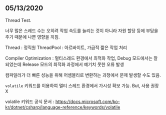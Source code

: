## 05/13/2020

Thread Test.

너무 많은 스레드 수는 오히려 작업 속도를 늘리는 것이 아니라 자원 할당 등에 부담을 주기 때문에 나쁜 영향을 끼침.

Thread : 정직원
ThreadPool : 아르바이트, 가급적 짧은 작업 처리


Compiler Optimization : 멀티스레드 환경에서 최적화 작업, Debug 모드에서는 잘 되었는데 Release 모드의 최적화 과정에서 예기치 못한 오류 발생

컴파일러가 더 빠른 성능을 위해 어셈블리로 변환하는 과정에서 문제 발생할 수도 있음.

`volatile` 키워드를 이용하여 멀티 스레드 환경에서 가시성 확보 가능. But, 사용 권장 X

volatile 키워드 공식 문서 : https://docs.microsoft.com/ko-kr/dotnet/csharp/language-reference/keywords/volatile